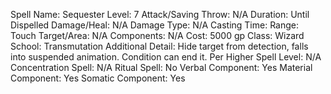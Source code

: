 
Spell Name: Sequester
Level: 7
Attack/Saving Throw: N/A
Duration: Until Dispelled
Damage/Heal: N/A
Damage Type: N/A
Casting Time: 
Range: Touch
Target/Area: N/A
Components: N/A
Cost: 5000 gp
Class: Wizard
School: Transmutation
Additional Detail: Hide target from detection, falls into suspended animation. Condition can end it.
Per Higher Spell Level: N/A
Concentration Spell: N/A
Ritual Spell: No
Verbal Component: Yes
Material Component: Yes
Somatic Component: Yes
